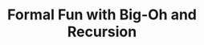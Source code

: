 ---
number: 3
title: Formal Fun with Big-Oh and Recursion
release: 2022-09-15 18:30
due: 2022-09-27 23:59
pdf: "/assets/homework/hw3/hw3.pdf"
replit: "https://replit.com/@comp285-fall22/HW3"
walkthrough: "https://drive.google.com/file/d/1TGxCZisPpdT_EmLuopubA7YTDX2abHJF/view?usp=sharing"
solution: "https://replit.com/@comp285-fall22/HW3-Solutions#answers.cpp"
---